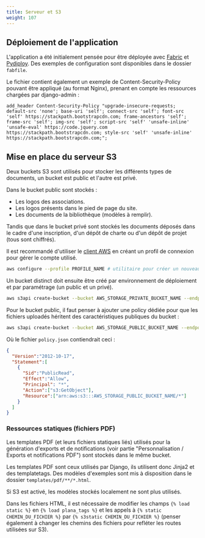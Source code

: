 ```yaml
---
title: Serveur et S3
weight: 107
---
```


## Déploiement de l'application

L'application a été initialement pensée pour être déployée avec [Fabric](https://www.fabfile.org/) et [Pydiploy](https://pypi.org/project/pydiploy/). Des exemples de configuration sont disponibles dans le dossier `fabfile`.

Le fichier contient également un exemple de Content-Security-Policy pouvant être appliqué (au format Nginx), prenant en compte les ressources chargées par django-admin :

```nginx
add_header Content-Security-Policy "upgrade-insecure-requests; default-src 'none'; base-uri 'self'; connect-src 'self'; font-src 'self' https://stackpath.bootstrapcdn.com; frame-ancestors 'self'; frame-src 'self'; img-src 'self'; script-src 'self' 'unsafe-inline' 'unsafe-eval' https://code.jquery.com https://stackpath.bootstrapcdn.com; style-src 'self' 'unsafe-inline' https://stackpath.bootstrapcdn.com;";
```

## Mise en place du serveur S3

Deux buckets S3 sont utilisés pour stocker les différents types de documents, un bucket est public et l'autre est privé.

Dans le bucket public sont stockés : 
- Les logos des associations.
- Les logos présents dans le pied de page du site.
- Les documents de la bibliothèque (modèles à remplir).

Tandis que dans le bucket privé sont stockés les documents déposés dans le cadre d'une inscription, d'un dépôt de charte ou d'un dépôt de projet (tous sont chiffrés).

Il est recommandé d'utiliser le [client AWS](https://docs.aws.amazon.com/cli/latest/userguide/getting-started-install.html) en créant un profil de connexion pour gérer le compte utilisé.
```sh
aws configure --profile PROFILE_NAME # utilitaire pour créer un nouveau profil (spécifier Access et Secret Keys)
```

Un bucket distinct doit ensuite être créé par environnement de déploiement et par paramétrage (un public et un privé).
```sh
aws s3api create-bucket --bucket AWS_STORAGE_PRIVATE_BUCKET_NAME --endpoint-url AWS_S3_ENDPOINT_URL --profile PROFILE_NAME
```

Pour le bucket public, il faut penser à ajouter une policy dédiée pour que les fichiers uploadés héritent des caractéristiques publiques du bucket :
```sh
aws s3api create-bucket --bucket AWS_STORAGE_PUBLIC_BUCKET_NAME --endpoint-url AWS_S3_ENDPOINT_URL --profile PROFILE_NAME --policy file://policy.json
```

Où le fichier `policy.json` contiendrait ceci :
```json
{
  "Version":"2012-10-17",
  "Statement":[
    {
      "Sid":"PublicRead",
      "Effect":"Allow",
      "Principal": "*",
      "Action":["s3:GetObject"],
      "Resource":["arn:aws:s3:::AWS_STORAGE_PUBLIC_BUCKET_NAME/*"]
    }
  ]
}
```

### Ressources statiques (fichiers PDF)

Les templates PDF (et leurs fichiers statiques liés) utilisés pour la génération d'exports et de notifications (voir partie "Personnalisation / Exports et notifications PDF") sont stockés dans le même bucket.

Les templates PDF sont ceux utilisés par Django, ils utilisent donc Jinja2 et des templatetags. Des modèles d'exemples sont mis à disposition dans le dossier `templates/pdf/**/*.html`.

Si S3 est activé, les modèles stockés localement ne sont plus utilisés.

Dans les fichiers HTML, il est nécessaire de modifier les champs `{% load static %}` en `{% load plana_tags %}` et les appels à `{% static CHEMIN_DU_FICHIER %}` par `{% s3static CHEMIN_DU_FICHIER %}` (penser également à changer les chemins des fichiers pour refléter les routes utilisées sur S3).
